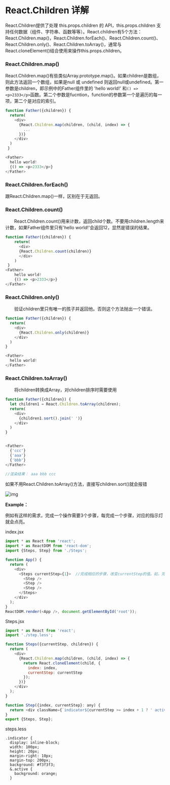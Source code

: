 # React.Children 详解

React.Children提供了处理 this.props.children 的 API，this.props.children 支持任何数据（组件、字符串、函数等等）。React.children有5个方法：React.Children.map()，React.Children.forEach()、React.Children.count()、React.Children.only()、React.Children.toArray()，通常与React.cloneElement()结合使用来操作this.props.children。

### React.Children.map()


React.Children.map()有些类似Array.prototype.map()。如果children是数组，则此方法返回一个数组，如果是null 或 undefined 则返回null或undefined。第一参数是children，即示例中的Father组件里的 'hello world!' 和`() => <p>2333</p>`函数。第二个参数是fucntion，function的参数第一个是遍历的每一项，第二个是对应的索引。


```js
function Father({children}) {
  return(
    <div>
      {React.Children.map(children, (child, index) => {
        ...
      })}
    </div>
  )        
 }

<Father>
  hello world!
  {() => <p>2333</p>}
</Father>
```

### React.Children.forEach()

跟React.Children.map()一样，区别在于无返回。


### React.Children.count()

　　React.Children.count()用来计数，返回child个数。不要用children.length来计数，如果Father组件里只有'hello world!'会返回12，显然是错误的结果。


```js
function Father({children}) {
    return(
      <div>
      {React.Children.count(children)}
      </div>    
    )        
 }
<Father>
    hello world!
    {() => <p>2333</p>}
</Father>
```


### React.Children.only()
　　验证children里只有唯一的孩子并返回他。否则这个方法抛出一个错误。

```js
function Father({children}) {
  return(
    <div>
      {React.Children.only(children)}
    </div>    
  )
}

<Father>
  hello world!
</Father>
```


### React.Children.toArray()

　　将children转换成Array，对children排序时需要使用


```js
function Father({children}) {
  let children1 = React.Children.toArray(children);
  return(
    <div>
      {children1.sort().join(' ')}
    </div>    
  )        
}


<Father>
  {'ccc'}
  {'aaa'}
  {'bbb'}
</Father>

//渲染结果： aaa bbb ccc
```




如果不用React.Children.toArray()方法，直接写children.sort()就会报错


![img](https://img2018.cnblogs.com/blog/948888/201902/948888-20190213180320059-686584430.png)

 

**Example：**

例如有这样的需求，完成一个操作需要3个步骤，每完成一个步骤，对应的指示灯就会点亮。

index.jsx

```js
import * as React from 'react';
import * as ReactDOM from 'react-dom';
import {Steps, Step} from './Steps';

function App() {
  return (
    <div>
      <Steps currentStep={1}>  //完成相应的步骤，改变currentStep的值。如，完成第一步currentStep赋值为1，完成第二部赋值为2
        <Step />
        <Step />
        <Step />
      </Steps>
    </div>
  );
}
ReactDOM.render(<App />, document.getElementById('root')); 
```

Steps.jsx

```js
import * as React from 'react';
import './step.less';

function Steps({currentStep, children}) {
  return (
    <div>
      {React.Children.map(children, (child, index) => {
        return React.cloneElement(child, {
          index: index,
          currentStep: currentStep
        });
      })}
    </div>
  );
}

function Step({index, currentStep}: any) {
  return <div className={`indicator${currentStep >= index + 1 ? ' active' : ''}`} />;
}
export {Steps, Step};
```

steps.less

```less
.indicator {
  display: inline-block;
  width: 100px;
  height: 20px;
  margin-right: 10px;
  margin-top: 200px;
  background: #f3f3f3;
  &.active {
    background: orange;
  }
```
